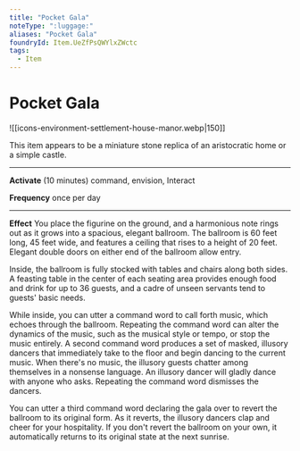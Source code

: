 ```yaml
---
title: "Pocket Gala"
noteType: ":luggage:"
aliases: "Pocket Gala"
foundryId: Item.UeZfPsQWYlxZWctc
tags:
  - Item
---
```


# Pocket Gala
![[icons-environment-settlement-house-manor.webp|150]]

This item appears to be a miniature stone replica of an aristocratic home or a simple castle.

* * *

**Activate** (10 minutes) command, envision, Interact

**Frequency** once per day

* * *

**Effect** You place the figurine on the ground, and a harmonious note rings out as it grows into a spacious, elegant ballroom. The ballroom is 60 feet long, 45 feet wide, and features a ceiling that rises to a height of 20 feet. Elegant double doors on either end of the ballroom allow entry.

Inside, the ballroom is fully stocked with tables and chairs along both sides. A feasting table in the center of each seating area provides enough food and drink for up to 36 guests, and a cadre of unseen servants tend to guests' basic needs.

While inside, you can utter a command word to call forth music, which echoes through the ballroom. Repeating the command word can alter the dynamics of the music, such as the musical style or tempo, or stop the music entirely. A second command word produces a set of masked, illusory dancers that immediately take to the floor and begin dancing to the current music. When there's no music, the illusory guests chatter among themselves in a nonsense language. An illusory dancer will gladly dance with anyone who asks. Repeating the command word dismisses the dancers.

You can utter a third command word declaring the gala over to revert the ballroom to its original form. As it reverts, the illusory dancers clap and cheer for your hospitality. If you don't revert the ballroom on your own, it automatically returns to its original state at the next sunrise.
